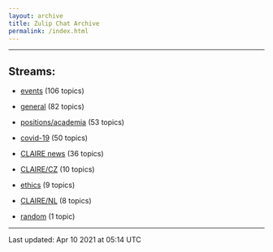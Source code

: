 ```yaml
---
layout: archive
title: Zulip Chat Archive
permalink: /index.html
---
```


---

## Streams:

* [events](stream/201207-events/index.html) (106 topics)

* [general](stream/201199-general/index.html) (82 topics)

* [positions/academia](stream/203258-positions/academia/index.html) (53 topics)

* [covid-19](stream/226112-covid-19/index.html) (50 topics)

* [CLAIRE news](stream/201957-CLAIRE-news/index.html) (36 topics)

* [CLAIRE/CZ](stream/203399-CLAIRE/CZ/index.html) (10 topics)

* [ethics](stream/228366-ethics/index.html) (9 topics)

* [CLAIRE/NL](stream/203255-CLAIRE/NL/index.html) (8 topics)

* [random](stream/202125-random/index.html) (1 topic)

<hr><p>Last updated: Apr 10 2021 at 05:14 UTC</p>